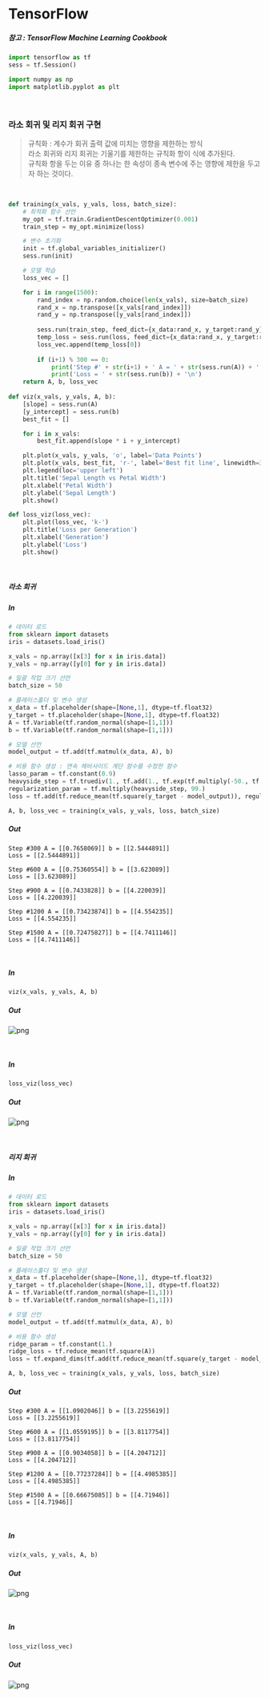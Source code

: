 
# TensorFlow

##### 참고 : TensorFlow Machine Learning Cookbook


```python
import tensorflow as tf
sess = tf.Session()
```

```python
import numpy as np
import matplotlib.pyplot as plt
```

<br>

### 라소 회귀 및 리지 회귀 구현
> 규칙화 : 계수가 회귀 출력 값에 미치는 영향을 제한하는 방식 <br>
> 라소 회귀와 리지 회귀는 기울기를 제한하는 규칙화 항이 식에 추가된다. <br>
> 규칙화 항을 두는 이유 중 하나는 한 속성이 종속 변수에 주는 영향에 제한을 두고자 하는 것이다. <br>

<br>

```python
def training(x_vals, y_vals, loss, batch_size):
    # 최적화 함수 선언
    my_opt = tf.train.GradientDescentOptimizer(0.001)
    train_step = my_opt.minimize(loss)

    # 변수 초기화
    init = tf.global_variables_initializer()
    sess.run(init)

    # 모델 학습
    loss_vec = []

    for i in range(1500):
        rand_index = np.random.choice(len(x_vals), size=batch_size)
        rand_x = np.transpose([x_vals[rand_index]])
        rand_y = np.transpose([y_vals[rand_index]])
    
        sess.run(train_step, feed_dict={x_data:rand_x, y_target:rand_y})
        temp_loss = sess.run(loss, feed_dict={x_data:rand_x, y_target:rand_y})
        loss_vec.append(temp_loss[0])
    
        if (i+1) % 300 == 0:
            print('Step #' + str(i+1) + ' A = ' + str(sess.run(A)) + ' b = ' + str(sess.run(b)))
            print('Loss = ' + str(sess.run(b)) + '\n')
    return A, b, loss_vec
    
def viz(x_vals, y_vals, A, b):
    [slope] = sess.run(A)
    [y_intercept] = sess.run(b)
    best_fit = []

    for i in x_vals:
        best_fit.append(slope * i + y_intercept)

    plt.plot(x_vals, y_vals, 'o', label='Data Points')
    plt.plot(x_vals, best_fit, 'r-', label='Best fit line', linewidth=3)
    plt.legend(loc='upper left')
    plt.title('Sepal Length vs Petal Width')
    plt.xlabel('Petal Width')
    plt.ylabel('Sepal Length')
    plt.show()

def loss_viz(loss_vec):
    plt.plot(loss_vec, 'k-')
    plt.title('Loss per Generation')
    plt.xlabel('Generation')
    plt.ylabel('Loss')
    plt.show()
```

<br>

##### 라소 회귀

##### In
```python
# 데이터 로드
from sklearn import datasets
iris = datasets.load_iris()

x_vals = np.array([x[3] for x in iris.data])
y_vals = np.array([y[0] for y in iris.data])

# 일괄 작업 크기 선언
batch_size = 50

# 플레이스홀더 및 변수 생성
x_data = tf.placeholder(shape=[None,1], dtype=tf.float32)
y_target = tf.placeholder(shape=[None,1], dtype=tf.float32)
A = tf.Variable(tf.random_normal(shape=[1,1]))
b = tf.Variable(tf.random_normal(shape=[1,1]))

# 모델 선언
model_output = tf.add(tf.matmul(x_data, A), b)

# 비용 함수 생성 : 연속 헤비사이드 계단 함수를 수정한 함수
lasso_param = tf.constant(0.9)
heavyside_step = tf.truediv(1., tf.add(1., tf.exp(tf.multiply(-50., tf.subtract(A, lasso_param)))))
regularization_param = tf.multiply(heavyside_step, 99.)
loss = tf.add(tf.reduce_mean(tf.square(y_target - model_output)), regularization_param)

A, b, loss_vec = training(x_vals, y_vals, loss, batch_size)
```
##### Out
    Step #300 A = [[0.7658069]] b = [[2.5444891]]
    Loss = [[2.5444891]]
    
    Step #600 A = [[0.75360554]] b = [[3.623089]]
    Loss = [[3.623089]]
    
    Step #900 A = [[0.7433828]] b = [[4.220039]]
    Loss = [[4.220039]]
    
    Step #1200 A = [[0.73423874]] b = [[4.554235]]
    Loss = [[4.554235]]
    
    Step #1500 A = [[0.72475827]] b = [[4.7411146]]
    Loss = [[4.7411146]]
    
<br>    

##### In
```python
viz(x_vals, y_vals, A, b)
```
##### Out
![png](png/11_output_8_0.png)

<br>

##### In
```python
loss_viz(loss_vec)
```
##### Out
![png](png/11_output_9_0.png)

<br>

##### 리지 회귀

##### In
```python
# 데이터 로드
from sklearn import datasets
iris = datasets.load_iris()

x_vals = np.array([x[3] for x in iris.data])
y_vals = np.array([y[0] for y in iris.data])

# 일괄 작업 크기 선언
batch_size = 50

# 플레이스홀더 및 변수 생성
x_data = tf.placeholder(shape=[None,1], dtype=tf.float32)
y_target = tf.placeholder(shape=[None,1], dtype=tf.float32)
A = tf.Variable(tf.random_normal(shape=[1,1]))
b = tf.Variable(tf.random_normal(shape=[1,1]))

# 모델 선언
model_output = tf.add(tf.matmul(x_data, A), b)

# 비용 함수 생성
ridge_param = tf.constant(1.)
ridge_loss = tf.reduce_mean(tf.square(A))
loss = tf.expand_dims(tf.add(tf.reduce_mean(tf.square(y_target - model_output)), tf.multiply(ridge_param, ridge_loss)), 0)

A, b, loss_vec = training(x_vals, y_vals, loss, batch_size)
```
##### Out
    Step #300 A = [[1.0902046]] b = [[3.2255619]]
    Loss = [[3.2255619]]
    
    Step #600 A = [[1.0559195]] b = [[3.8117754]]
    Loss = [[3.8117754]]
    
    Step #900 A = [[0.9034058]] b = [[4.204712]]
    Loss = [[4.204712]]
    
    Step #1200 A = [[0.77237284]] b = [[4.4985385]]
    Loss = [[4.4985385]]
    
    Step #1500 A = [[0.66675085]] b = [[4.71946]]
    Loss = [[4.71946]]
    
<br>    

##### In
```python
viz(x_vals, y_vals, A, b)
```
##### Out
![png](png/11_output_12_0.png)

<br>

##### In
```python
loss_viz(loss_vec)
```
##### Out
![png](png/11_output_13_0.png)

